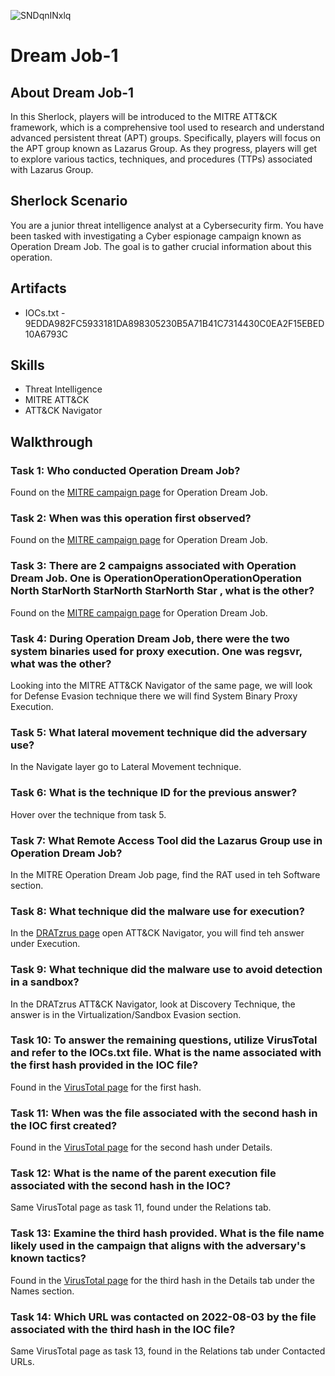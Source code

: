 
![SNDqnINxlq](https://github.com/user-attachments/assets/17cc0173-fed4-491a-a4ec-2bed1ff3261c)

# Dream Job-1 
## About Dream Job-1
In this Sherlock, players will be introduced to the MITRE ATT&CK framework, which is a comprehensive tool used to research and understand advanced persistent threat (APT) groups. Specifically, players will focus on the APT group known as Lazarus Group. As they progress, players will get to explore various tactics, techniques, and procedures (TTPs) associated with Lazarus Group.


## Sherlock Scenario
You are a junior threat intelligence analyst at a Cybersecurity firm. You have been tasked with investigating a Cyber espionage campaign known as Operation Dream Job. The goal is to gather crucial information about this operation.

## Artifacts
- IOCs.txt - 9EDDA982FC5933181DA898305230B5A71B41C7314430C0EA2F15EBED10A6793C

## Skills
- Threat Intelligence
- MITRE ATT&CK
- ATT&CK Navigator

## Walkthrough

### Task 1: Who conducted Operation Dream Job?
Found on the [MITRE campaign page](https://attack.mitre.org/campaigns/C0022/) for Operation Dream Job.

### Task 2: When was this operation first observed?
Found on the [MITRE campaign page](https://attack.mitre.org/campaigns/C0022/) for Operation Dream Job.

### Task 3: There are 2 campaigns associated with Operation Dream Job. One is OperationOperationOperationOperation North StarNorth StarNorth StarNorth Star , what is the other?
Found on the [MITRE campaign page](https://attack.mitre.org/campaigns/C0022/) for Operation Dream Job.

### Task 4: During Operation Dream Job, there were the two system binaries used for proxy execution. One was regsvr, what was the other?
Looking into the MITRE ATT&CK Navigator of the same page, we will look for Defense Evasion technique there we will find System Binary Proxy Execution.

### Task 5: What lateral movement technique did the adversary use?
In the Navigate layer go to Lateral Movement technique.

### Task 6: What is the technique ID for the previous answer?
Hover over the technique from task 5.

### Task 7: What Remote Access Tool did the Lazarus Group use in Operation Dream Job?
In the MITRE Operation Dream Job page, find the RAT used in teh Software section.

### Task 8: What technique did the malware use for execution?
In the [DRATzrus page](https://attack.mitre.org/software/S0694/) open ATT&CK Navigator, you will find teh answer under Execution.

### Task 9: What technique did the malware use to avoid detection in a sandbox?
In the DRATzrus ATT&CK Navigator, look at Discovery Technique, the answer is in the Virtualization/Sandbox Evasion section.

### Task 10: To answer the remaining questions, utilize VirusTotal and refer to the IOCs.txt file. What is the name associated with the first hash provided in the IOC file?
Found in the [VirusTotal page](https://www.virustotal.com/gui/file/7bb93be636b332d0a142ff11aedb5bf0ff56deabba3aa02520c85bd99258406f) for the first hash.

### Task 11: When was the file associated with the second hash in the IOC first created?
Found in the [VirusTotal page](https://www.virustotal.com/gui/file/adce894e3ce69c9822da57196707c7a15acee11319ccc963b84d83c23c3ea802) for the second hash under Details.

### Task 12: What is the name of the parent execution file associated with the second hash in the IOC?
Same VirusTotal page as task 11, found under the Relations tab.

### Task 13: Examine the third hash provided. What is the file name likely used in the campaign that aligns with the adversary's known tactics?
Found in the [VirusTotal page](https://www.virustotal.com/gui/file/0160375e19e606d06f672be6e43f70fa70093d2a30031affd2929a5c446d07c1) for the third hash in the Details tab under the Names section.

### Task 14: Which URL was contacted on 2022-08-03 by the file associated with the third hash in the IOC file?
Same VirusTotal page as task 13, found in the Relations tab under Contacted URLs.
